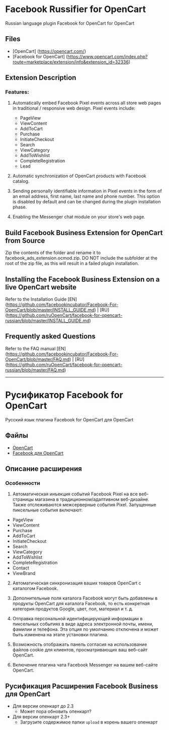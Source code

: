 # Facebook Russifier for OpenCart
Russian language plugin Facebook for OpenCart for OpenCart

## Files
* [OpenCart] (https://opencart.com/)
* [Facebook for OpenCart] (https://www.opencart.com/index.php?route=marketplace/extension/info&extension_id=32336)

## Extension Description
### Features:
1. Automatically embed Facebook Pixel events across all store web pages in traditional / responsive web design. Pixel events include:
   - PageView
   - ViewContent
   - AddToCart
   - Purchase
   - InitiateCheckout
   - Search
   - ViewCategory
   - AddToWishlist
   - CompleteRegistration
   - Lead

2. Automatic synchronization of OpenCart products with Facebook catalog.

3. Sending personally identifiable information in Pixel events in the form of an email address, first name, last name and phone number. This option is disabled by default and can be changed during the plugin installation phase.

4. Enabling the Messenger chat module on your store's web page.

## Build Facebook Business Extension for OpenCart from Source
Zip the contents of the folder and rename it to facebook_ads_extension.ocmod.zip. DO NOT include the subfolder at the root of the zip file, as this will result in a failed plugin installation.

## Installing the Facebook Business Extension on a live OpenCart website
Refer to the Installation Guide [EN] (https://github.com/facebookincubator/Facebook-For-OpenCart/blob/master/INSTALL_GUIDE.md) | [RU] (https://github.com/ruOpenCart/facebook-for-opencart-russian/blob/master/INSTALL_GUIDE.md)

## Frequently asked Questions
Refer to the FAQ manual [EN] (https://github.com/facebookincubator/Facebook-For-OpenCart/blob/master/FAQ.md) | [RU] (https://github.com/ruOpenCart/facebook-for-opencart-russian/blob/master/FAQ.md) 

---------------

# Русификатор Facebook for OpenCart
Русский язык плагина Facebook for OpenCart для OpenCart

## Файлы

* [OpenCart](https://opencart.com/)
* [Facebook для OpenCart](https://www.opencart.com/index.php?route=marketplace/extension/info&extension_id=32336)

## Описание расширения

### Особенности

1. Автоматическая инъекция событий Facebook Pixel на все веб-страницы магазина в традиционном/адаптивном веб-дизайне. Также отслеживаются межсерверные события Pixel. Запущенные пиксельные события включают:

  * PageView
  * ViewContent
  * Purchase
  * AddToCart
  * InitiateCheckout
  * Search
  * ViewCategory
  * AddToWishlist
  * CompleteRegistration
  * Contact
  * ViewBrand

2. Автоматическая синхронизация ваших товаров OpenCart с каталогом Facebook.

3. Дополнительные поля каталога Facebook могут быть добавлены в продукты OpenCart для каталога Facebook, то есть конкретная категория продуктов Google, цвет, пол, материал и т. д.

4. Отправка персональной идентифицирующей информации в пиксельных событиях в виде адреса электронной почты, имени, фамилии и телефона. Эта опция по умолчанию отключена и может быть изменена на этапе установки плагина.

5. Возможность отображать панель согласия на использование файлов cookie для клиентов, просматривающих ваш веб-сайт OpenCart.

6. Включение плагина чата Facebook Messenger на вашем веб-сайте OpenCart.

## Русификация Расширения Facebook Business для OpenCart

* Для версии опенкарт до 2.3
  * Может пора обновить опенкарт?
* Для версии опенкарт 2.3+
  * Загрузите содержимое папки `upload` в корень вашего опенкарт
